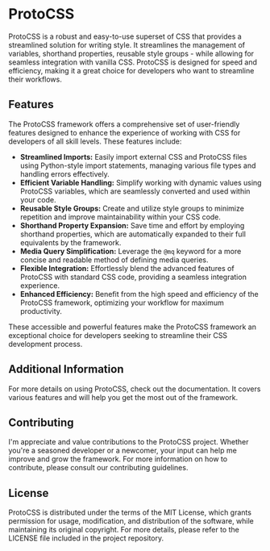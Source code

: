 # ProtoCSS
ProtoCSS is a robust and easy-to-use superset of CSS that provides a streamlined solution for writing style. It streamlines the management of variables, shorthand properties, reusable style groups - while allowing for seamless integration with vanilla CSS. ProtoCSS is designed for speed and efficiency, making it a great choice for developers who want to streamline their workflows.

## Features
The ProtoCSS framework offers a comprehensive set of user-friendly features designed to enhance the experience of working with CSS for developers of all skill levels. These features include:

* **Streamlined Imports:** Easily import external CSS and ProtoCSS files using Python-style import statements, managing various file types and handling errors effectively.
* **Efficient Variable Handling:** Simplify working with dynamic values using ProtoCSS variables, which are seamlessly converted and used within your code.
* **Reusable Style Groups:** Create and utilize style groups to minimize repetition and improve maintainability within your CSS code.
* **Shorthand Property Expansion:** Save time and effort by employing shorthand properties, which are automatically expanded to their full equivalents by the framework.
* **Media Query Simplification:** Leverage the `@mq` keyword for a more concise and readable method of defining media queries.
* **Flexible Integration:** Effortlessly blend the advanced features of ProtoCSS with standard CSS code, providing a seamless integration experience.
* **Enhanced Efficiency:** Benefit from the high speed and efficiency of the ProtoCSS framework, optimizing your workflow for maximum productivity.

These accessible and powerful features make the ProtoCSS framework an exceptional choice for developers seeking to streamline their CSS development process.

## Additional Information
For more details on using ProtoCSS, check out the documentation. It covers various features and will help you get the most out of the framework.

## Contributing
I'm appreciate and value contributions to the ProtoCSS project. Whether you're a seasoned developer or a newcomer, your input can help me improve and grow the framework. For more information on how to contribute, please consult our contributing guidelines.

## License
ProtoCSS is distributed under the terms of the MIT License, which grants permission for usage, modification, and distribution of the software, while maintaining its original copyright. For more details, please refer to the LICENSE file included in the project repository.
